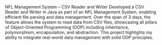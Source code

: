 NFL Management System – CSV Reader and Writer
Developed a CSV Reader and Writer in Java as part of an NFL Management System, enabling efficient file parsing and data management. Over the span of 3 days, the feature allows the system to read data from CSV files, showcasing all pillars of Object-Oriented Programming (OOP) including inheritance, polymorphism, encapsulation, and abstraction. This project highlights my ability to integrate real-world data management with solid OOP principles.
